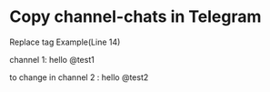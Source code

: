 # Copy channel-chats in Telegram

Replace tag Example(Line 14)

channel 1:
    hello
    @test1

to change in channel 2 : 
    hello
    @test2


